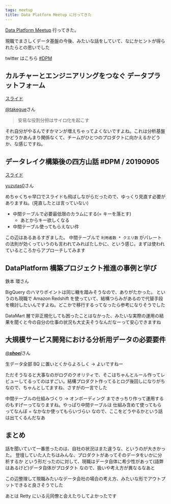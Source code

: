 ```yaml
---
tags: meetup
title: Data Platform Meetup に行ってきた
---
```


[Data Platform Meetup](https://data-platform-meetup.connpass.com/event/142822/) 行ってきた。

現職でまさしくデータ基盤の今後、みたいな話をしていて、なにかヒントが得られたらとの思いでした

twitter はこちら [#DPM](https://twitter.com/search?q=%23DPM)

## カルチャーとエンジニアリングをつなぐ データプラットフォーム

[スライド](https://speakerdeck.com/tkngue/karutiyatoenziniaringuwotunagu-detapuratutohuomu)

[@takegue](https://twitter.com/takegue)さん

> 安易な役割分担はサイロ化を起こす

それ自分がやるんですかマンが増えちゃってよくないですよね。これは分析基盤かどうかあんまり関係なくて、チームがひとつのプロダクトに向かえるかどうか、な感じですね。

## データレイク構築後の四方山話 #DPM / 20190905

[スライド](https://speakerdeck.com/yuzutas0/20190905)

[yuzutas0](https://twitter.com/yuzutas0)さん

めちゃくちゃ早口でスライドも飛ばしながらだったので、ゆっくり見直す必要がありますね。(見直したとは言っていない)

- 中間テーブルで必要最低限のカラムにする(= キーを落とす)
  - あとからキー欲しくなる
- 中間テーブル使ってもらえない件

この辺はあるあるすぎました。
中間テーブルで `利用者数 * クエリ数` がパレートの法則が効くっていうのも言われてみればたしかに、という感じ。まずは使われているところからアプローチしてみます

## DataPlatform 構築プロジェクト推進の事例と学び

鉄本 環さん

BigQuery のハマりポイントは同じ轍を踏みそうなので、ありがたかった。
というのも現職で Amazon Redshift を使っていて、結構つらみがあるので代替手段を検討したいんですよね。どこかで移行するってなったら参考になりそうでした

DataMart 層で非正規化しても困ったことはなかった、みたいな実際の運用の結果を聞くと今の自分の仕事の状況も大丈夫そうなんだなーって安心できますね

## 大規模サービス開発における分析用データの必要要件

[@**_shoei_**](https://twitter.com/___shoei___)さん

生データ全部 BQ に置いとくからよろしく → よいですねー

ただそうなると大事なのがログのクオリティで、そこはちゃんとルール作ってレビューしてるってのはすごい。結構プロダクト作ってるとログ後回しになりがちなので、ちゃんとしてますね、さすがの一言でした

中間テーブルの仕組みづくり → オンボーディング まできっちり作って運用するのもすげーってなりますね。やっぱり中間テーブルは 仕組み含めて使ってもらってなんぼ = なかなか使ってもらいづらい なので、ここをどうやるかという話は出てくるんだなあ

## まとめ

話を聞いていて一番思ったのは、自社の状況はまた違うな、というのが大きかった。
登壇していた人たちはみんな、プロダクトがあってそのデータをいかに分析するか という形だったのに対して、現職はデータ自体に希少性があって(語弊はあるけど)データ自体がプロダクト なので、扱いや考え方が異なるなあと

この辺整理して現職みたいなデータ会社の場合の考え方、みたいな形でアウトプットできると良さそうでした

あとは Retty にいる元同僚と会えたりしてよかったです

